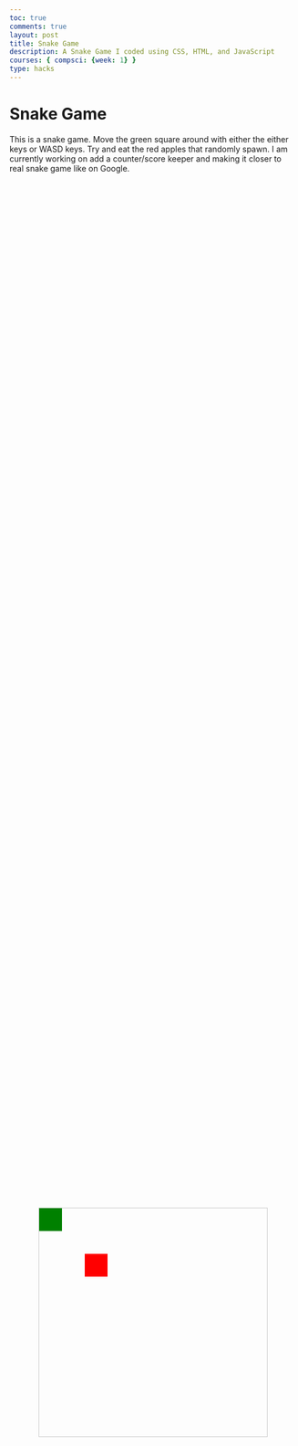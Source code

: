 ```yaml
---
toc: true
comments: true
layout: post
title: Snake Game
description: A Snake Game I coded using CSS, HTML, and JavaScript
courses: { compsci: {week: 1} }
type: hacks
---
```


# Snake Game

This is a snake game. Move the green square around with either the either keys or WASD keys. Try and eat the red apples that randomly spawn. I am currently working on add a counter/score keeper and making it closer to real snake game like on Google. 

<div id="container">
    <div id="game-container">
        <div id="snake" style="left: 0; top: 0;"></div>
        <div id="apple" style="left: 80px; top: 80px;"></div>
    </div>
</div>

<style>
    #container {
        display: flex;
        justify-content: center;
        align-items: center;
        height: 100vh;
    }

    #game-container {
        width: 400px;
        height: 400px;
        border: 1px solid #ccc;
        position: relative;
    }

    #snake {
        width: 40px;
        height: 40px;
        background-color: green;
        position: absolute;
    }

    #apple {
        width: 40px;
        height: 40px;
        background-color: red;
        position: absolute;
    }
</style>

<script>
    let snake = document.getElementById('snake');
    let apple = document.getElementById('apple');
    let x = 0;
    let y = 0;
    let appleX = 80;
    let appleY = 80;

    function updateSnakePosition() {
        snake.style.left = x + 'px';
        snake.style.top = y + 'px';
    }

    function updateApplePosition() {
        apple.style.left = appleX + 'px';
        apple.style.top = appleY + 'px';
    }

    function randomPosition() {
        appleX = Math.floor(Math.random() * 10) * 40;
        appleY = Math.floor(Math.random() * 10) * 40;
    }

    document.addEventListener('keydown', (event) => {
        switch (event.key) {
            case 'ArrowUp':
            case 'w':
                if (y > 0) y -= 40;
                break;
            case 'ArrowDown':
            case 's':
                if (y < 360) y += 40;
                break;
            case 'ArrowLeft':
            case 'a':
                if (x > 0) x -= 40;
                break;
            case 'ArrowRight':
            case 'd':
                if (x < 360) x += 40;
                break;
        }

        // Check for collision with the apple
        if (x === appleX && y === appleY) {
            randomPosition();
            updateApplePosition();
        }

        updateSnakePosition();
    });

    // Initialize the apple's position
    randomPosition();
    updateApplePosition();
</script>

